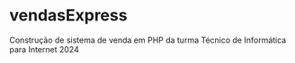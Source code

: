# vendasExpress
 Construção de sistema de venda em PHP da turma Técnico de Informática para Internet 2024 
